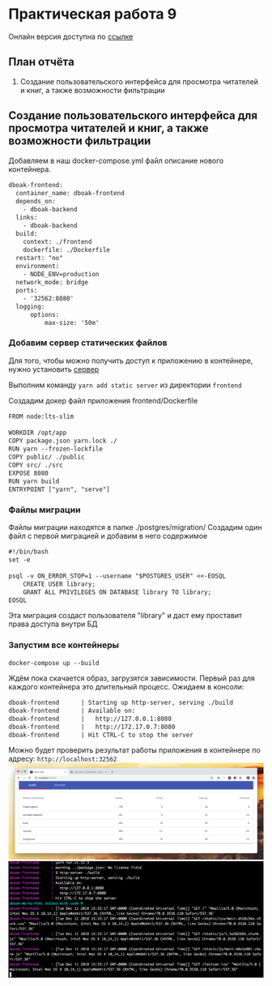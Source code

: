 # Практическая работа 9
Онлайн версия доступна по [ссылке](https://github.com/specialistvlad/dut-db-organization-and-knowledges/blob/master/results/lab9.md)

## План отчёта
1. Создание пользовательского интерфейса для просмотра читателей и книг, а также возможности фильтрации

## Создание пользовательского интерфейса для просмотра читателей и книг, а также возможности фильтрации
Добавляем в наш docker-compose.yml файл описание нового контейнера.







```
dboak-frontend:
  container_name: dboak-frontend
  depends_on:
    - dboak-backend
  links:
    - dboak-backend
  build:
    context: ./frontend
    dockerfile: ./Dockerfile
  restart: "no"
  environment:
    - NODE_ENV=production
  network_mode: bridge
  ports:
    - '32562:8080'
  logging:
      options:
          max-size: '50m'
```

### Добавим сервер статических файлов
Для того, чтобы можно получить доступ к приложению в контейнере, нужно установить [сервер](https://www.npmjs.com/package/http-server)

Выполним команду `yarn add static server` из директории `frontend`

Создадим докер файл приложения frontend/Dockerfile
```
FROM node:lts-slim

WORKDIR /opt/app
COPY package.json yarn.lock ./
RUN yarn --frozen-lockfile
COPY public/ ./public
COPY src/ ./src
EXPOSE 8080
RUN yarn build
ENTRYPOINT ["yarn", "serve"]
```


### Файлы миграции
Файлы миграции находятся в папке ./postgres/migration/
Создадим один файл с первой миграцией и добавим в него содержимое
```
#!/bin/bash
set -e

psql -v ON_ERROR_STOP=1 --username "$POSTGRES_USER" <<-EOSQL
    CREATE USER library;
    GRANT ALL PRIVILEGES ON DATABASE library TO library;
EOSQL
```

Эта миграция создаст пользователя "library" и даст ему проставит права доступа внутри БД

### Запустим все контейнеры
`docker-compose up --build`

Ждём пока скачается образ, загрузятся зависимости. Первый раз для каждого контейнера это длительный процесс.
Ожидаем в консоли:
```
dboak-frontend      | Starting up http-server, serving ./build
dboak-frontend      | Available on:
dboak-frontend      |   http://127.0.0.1:8080
dboak-frontend      |   http://172.17.0.7:8080
dboak-frontend      | Hit CTRL-C to stop the server
```
Можно будет проверить результат работы приложения в контейнере по адресу: `http://localhost:32562`
![Результат работы](./screenshots/lab8-screen-1.png)
![Результат работы](./screenshots/lab8-screen-2.png)
